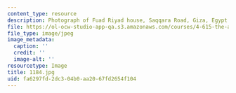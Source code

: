 ```yaml
---
content_type: resource
description: Photograph of Fuad Riyad house, Saqqara Road, Giza, Egypt (1967).
file: https://ol-ocw-studio-app-qa.s3.amazonaws.com/courses/4-615-the-architecture-of-cairo-spring-2002/fa6297fd2dc304b0aa2067fd2654f104_1184.jpg
file_type: image/jpeg
image_metadata:
  caption: ''
  credit: ''
  image-alt: ''
resourcetype: Image
title: 1184.jpg
uid: fa6297fd-2dc3-04b0-aa20-67fd2654f104
---
```

